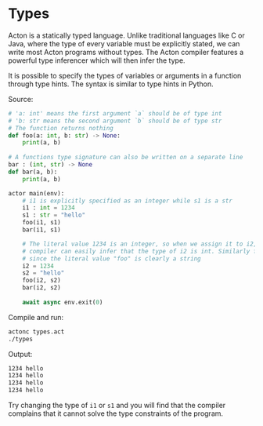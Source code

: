 # Types

Acton is a statically typed language. Unlike traditional languages like C or Java, where the type of every variable must be explicitly stated, we can write most Acton programs without types. The Acton compiler features a powerful type inferencer which will then infer the type.

It is possible to specify the types of variables or arguments in a function through type hints. The syntax is similar to type hints in Python.

Source:
```python
# 'a: int' means the first argument `a` should be of type int
# 'b: str means the second argument `b` should be of type str
# The function returns nothing
def foo(a: int, b: str) -> None:
    print(a, b)
    
# A functions type signature can also be written on a separate line
bar : (int, str) -> None
def bar(a, b):
    print(a, b)

actor main(env):
    # i1 is explicitly specified as an integer while s1 is a str
    i1 : int = 1234
    s1 : str = "hello"
    foo(i1, s1)
    bar(i1, s1)

    # The literal value 1234 is an integer, so when we assign it to i2, the
    # compiler can easily infer that the type of i2 is int. Similarly for s2
    # since the literal value "foo" is clearly a string
    i2 = 1234
    s2 = "hello"
    foo(i2, s2)
    bar(i2, s2)
    
    await async env.exit(0)
```

Compile and run:
```sh
actonc types.act
./types
```

Output:
```sh
1234 hello
1234 hello
1234 hello
1234 hello
```

Try changing the type of `i1` or `s1` and you will find that the compiler complains that it cannot solve the type constraints of the program.
